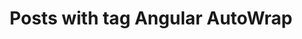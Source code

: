 ---
layout: tag
title: Posts with tag Angular AutoWrap
tag: angular-autowrap
permalink: /tags/angular-autowrap/
sitemap: false
---